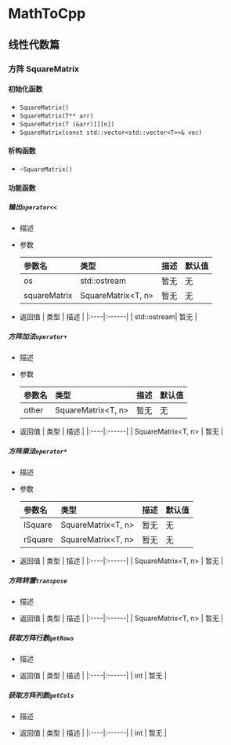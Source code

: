 # MathToCpp

## 线性代数篇

### 方阵 SquareMatrix

#### 初始化函数
+ ```SquareMatrix()```
+ ```SquareMatrix(T** arr)```
+ ```SquareMatrix(T (&arr)[][n])```
+ ```SquareMatrix(const std::vector<std::vector<T>>& vec)```
#### 析构函数
+ ```~SquareMatrix()```

#### 功能函数

##### 输出```operator<<```

+ 描述

+ 参数

	| 参数名 | 类型 | 描述 | 默认值 |
	|:----|:------|:------|:------|
	| os | std::ostream | 暂无 | 无 |
	| squareMatrix | SquareMatrix<T, n> | 暂无 | 无 |
+ 返回值
	| 类型 | 描述 |
	|:----|:------|
	| std::ostream| 暂无 |
##### 方阵加法```operator+```

+ 描述

+ 参数

	| 参数名 | 类型 | 描述 | 默认值 |
	|:----|:------|:------|:------|
	| other | SquareMatrix<T, n> | 暂无 | 无 |
+ 返回值
	| 类型 | 描述 |
	|:----|:------|
	| SquareMatrix<T, n> | 暂无 |
##### 方阵乘法```operator*```

+ 描述

+ 参数

	| 参数名 | 类型 | 描述 | 默认值 |
	|:----|:------|:------|:------|
	| lSquare | SquareMatrix<T, n> | 暂无 | 无 |
	| rSquare | SquareMatrix<T, n> | 暂无 | 无 |
+ 返回值
	| 类型 | 描述 |
	|:----|:------|
	| SquareMatrix<T, n> | 暂无 |
##### 方阵转置```transpose```

+ 描述

+ 返回值
	| 类型 | 描述 |
	|:----|:------|
	| SquareMatrix<T, n> | 暂无 |
##### 获取方阵行数```getRows```

+ 描述

+ 返回值
	| 类型 | 描述 |
	|:----|:------|
	| int | 暂无 |
##### 获取方阵列数```getCols```

+ 描述

+ 返回值
	| 类型 | 描述 |
	|:----|:------|
	| int | 暂无 |

